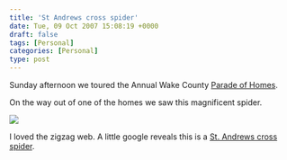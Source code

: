 ```yaml
---
title: 'St Andrews cross spider'
date: Tue, 09 Oct 2007 15:08:19 +0000
draft: false
tags: [Personal]
categories: [Personal]
type: post
---
```


Sunday afternoon we toured the Annual Wake County [Parade of Homes](http://www.hbawake.com/about/2007-parade-of-homes).

On the way out of one of the homes we saw this magnificent spider.

[![](http://familiarodriguez.smugmug.com/photos/205691934-M-1.jpg)](http://familiarodriguez.smugmug.com/photos/205691934-O-1.jpg)

I loved the zigzag web. A little google reveals this is a [St. Andrews cross spider](http://www.amonline.net.au/factsheets/st_andrews_cross.htm).